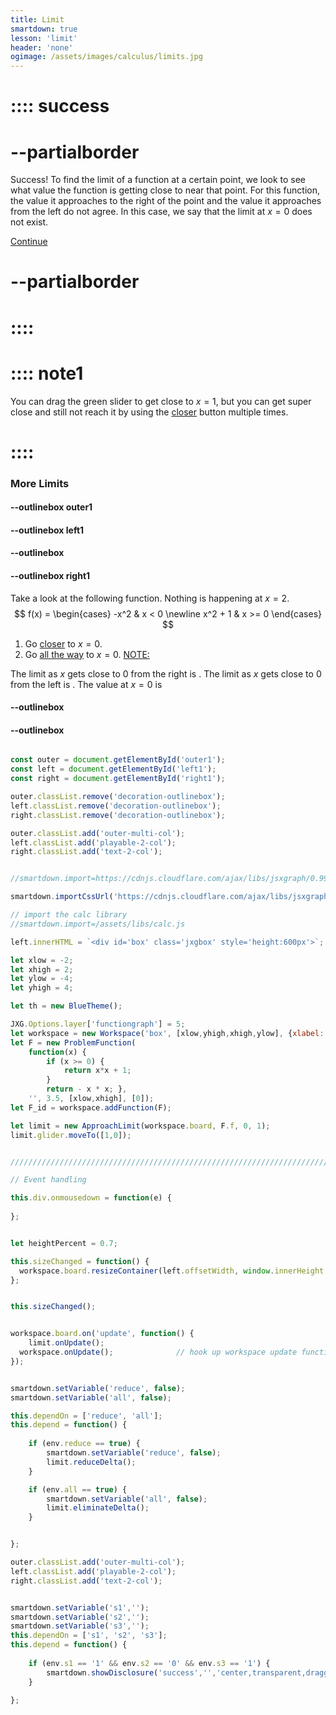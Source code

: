 ```yaml
---
title: Limit
smartdown: true
lesson: 'limit'
header: 'none'
ogimage: /assets/images/calculus/limits.jpg
---
```

# :::: success
# --partialborder
Success!
To find the limit of a function at a certain point, we look to see what value the function is getting close to near that point.  For this function, the value it approaches to the right of the point and the value it approaches from the left do not agree.  In this case, we say that the limit at $x=0$ does not exist. 

[Continue](/pages/limit5)
# --partialborder
# ::::

# :::: note1 
You can drag the green slider to get close to $x=1$, but you can get super close and still not reach it by using the [closer](:=reduce=true) button multiple times.
# ::::
### More Limits

#### --outlinebox outer1

#### --outlinebox left1


#### --outlinebox


#### --outlinebox right1
Take a look at the following function.  Nothing is happening at $x=2$.
$$ 
f(x) = \begin{cases} 
      	-x^2 & x < 0 \newline
      	x^2 + 1 & x >= 0 
   \end{cases}
$$
1. Go [closer](:=reduce=true) to $x=0$.  
2. Go [all the way](:=all=true) to $x=0$.
[NOTE:](::note1/tooltip)

The limit as $x$ gets close to $0$ from the right is [](:?s1). 
The limit as $x$ gets close to $0$ from the left is [](:?s2). 
The value at $x=0$ is [](:?s3)

#### --outlinebox
#### --outlinebox

 

```javascript /autoplay

const outer = document.getElementById('outer1');
const left = document.getElementById('left1');
const right = document.getElementById('right1');

outer.classList.remove('decoration-outlinebox');
left.classList.remove('decoration-outlinebox');
right.classList.remove('decoration-outlinebox');

outer.classList.add('outer-multi-col');
left.classList.add('playable-2-col');
right.classList.add('text-2-col');


//smartdown.import=https://cdnjs.cloudflare.com/ajax/libs/jsxgraph/0.99.7/jsxgraphcore.js

smartdown.importCssUrl('https://cdnjs.cloudflare.com/ajax/libs/jsxgraph/0.99.7/jsxgraph.css');

// import the calc library
//smartdown.import=/assets/libs/calc.js

left.innerHTML = `<div id='box' class='jxgbox' style='height:600px'>`;

let xlow = -2;
let xhigh = 2;
let ylow = -4;
let yhigh = 4;

let th = new BlueTheme();

JXG.Options.layer['functiongraph'] = 5;
let workspace = new Workspace('box', [xlow,yhigh,xhigh,ylow], {xlabel:'', ylabel:''});
let F = new ProblemFunction(
	function(x) { 
		if (x >= 0) {
			return x*x + 1;
		}
		return - x * x; }, 
	'', 3.5, [xlow,xhigh], [0]);
let F_id = workspace.addFunction(F);

let limit = new ApproachLimit(workspace.board, F.f, 0, 1);
limit.glider.moveTo([1,0]);


/////////////////////////////////////////////////////////////////////////////////////////

// Event handling

this.div.onmousedown = function(e) { 
  
};


let heightPercent = 0.7;

this.sizeChanged = function() {
  workspace.board.resizeContainer(left.offsetWidth, window.innerHeight * heightPercent);
};


this.sizeChanged();


workspace.board.on('update', function() {
	limit.onUpdate();
  workspace.onUpdate();              // hook up workspace update functions
});


smartdown.setVariable('reduce', false);
smartdown.setVariable('all', false);

this.dependOn = ['reduce', 'all'];  
this.depend = function() {
  
	if (env.reduce == true) {
		smartdown.setVariable('reduce', false);
		limit.reduceDelta();		
	}

	if (env.all == true) {
		smartdown.setVariable('all', false);
		limit.eliminateDelta();
	}


};

outer.classList.add('outer-multi-col');
left.classList.add('playable-2-col');
right.classList.add('text-2-col');


```


```javascript /autoplay

smartdown.setVariable('s1','');
smartdown.setVariable('s2','');
smartdown.setVariable('s3','');
this.dependOn = ['s1', 's2', 's3'];  
this.depend = function() {
  
	if (env.s1 == '1' && env.s2 == '0' && env.s3 == '1') {
		smartdown.showDisclosure('success','','center,transparent,draggable,closeable,shadow');
	}

};
```

